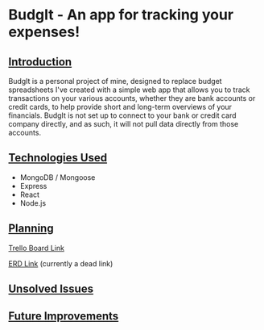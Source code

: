 # BudgIt - An app for tracking your expenses!

## <u>Introduction</u>
BudgIt is a personal project of mine, designed to replace budget spreadsheets I've created with a simple web app that allows you to track transactions on your various accounts, whether they are bank accounts or credit cards, to help provide short and long-term overviews of your financials. BudgIt is not set up to connect to your bank or credit card company directly, and as such, it will not pull data directly from those accounts.

## <u>Technologies Used</u>
<ul>
    <li>MongoDB / Mongoose</li>
    <li>Express</li>
    <li>React</li>
    <li>Node.js</li>
</ul>

## <u>Planning</u>
<a href='https://trello.com/b/O4HcFuG9/budgit-app'>Trello Board Link</a>

<a href='https://lucid.app/lucidchart/fca1836a-5164-474a-a950-7c61913f8e83/edit?viewport_loc=-329%2C-148%2C2219%2C1065%2C0_0&invitationId=inv_af664043-3716-4c77-8c28-2754a3f528b8'>ERD Link</a> (currently a dead link)

## <u>Unsolved Issues</u>

## <u>Future Improvements</u>